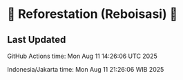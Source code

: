 
# 🌳 Reforestation (Reboisasi) 🌲

## Last Updated

GitHub Actions time: Mon Aug 11 14:26:06 UTC 2025

Indonesia/Jakarta time: Mon Aug 11 21:26:06 WIB 2025
